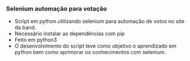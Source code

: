 ### Selenium automação para votação

* Script em python utilizando selenium para automação de votos no site da band.
* Necessário instalar as dependências com pip
* Feito em python3
* O desenvolvimento do script teve como objetivo o aprendizado em python bem como aprimorar os conhecimentos com selenium.
